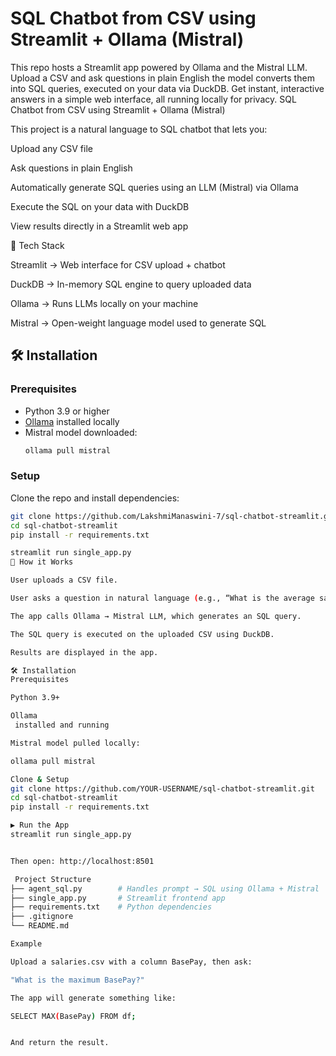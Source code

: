 # SQL Chatbot from CSV using Streamlit + Ollama (Mistral)
This repo hosts a Streamlit app powered by Ollama and the Mistral LLM. Upload a CSV and ask questions in plain English the model converts them into SQL queries, executed on your data via DuckDB. Get instant, interactive answers in a simple web interface, all running locally for privacy.
SQL Chatbot from CSV using Streamlit + Ollama (Mistral)

This project is a natural language to SQL chatbot that lets you:

Upload any CSV file

Ask questions in plain English

Automatically generate SQL queries using an LLM (Mistral) via Ollama

Execute the SQL on your data with DuckDB

View results directly in a Streamlit web app

🚀 Tech Stack

Streamlit
 → Web interface for CSV upload + chatbot

DuckDB
 → In-memory SQL engine to query uploaded data

Ollama
 → Runs LLMs locally on your machine

Mistral
 → Open-weight language model used to generate SQL

## 🛠️ Installation

### Prerequisites
- Python 3.9 or higher  
- [Ollama](https://ollama.ai/download) installed locally  
- Mistral model downloaded:
  ```bash
  ollama pull mistral
### Setup
Clone the repo and install dependencies:
```bash
git clone https://github.com/LakshmiManaswini-7/sql-chatbot-streamlit.git
cd sql-chatbot-streamlit
pip install -r requirements.txt

streamlit run single_app.py
🧠 How it Works

User uploads a CSV file.

User asks a question in natural language (e.g., “What is the average salary per department?”).

The app calls Ollama → Mistral LLM, which generates an SQL query.

The SQL query is executed on the uploaded CSV using DuckDB.

Results are displayed in the app.

🛠️ Installation
Prerequisites

Python 3.9+

Ollama
 installed and running

Mistral model pulled locally:

ollama pull mistral

Clone & Setup
git clone https://github.com/YOUR-USERNAME/sql-chatbot-streamlit.git
cd sql-chatbot-streamlit
pip install -r requirements.txt

▶️ Run the App
streamlit run single_app.py


Then open: http://localhost:8501

 Project Structure
├── agent_sql.py        # Handles prompt → SQL using Ollama + Mistral
├── single_app.py       # Streamlit frontend app
├── requirements.txt    # Python dependencies
├── .gitignore
└── README.md

Example

Upload a salaries.csv with a column BasePay, then ask:

"What is the maximum BasePay?"

The app will generate something like:

SELECT MAX(BasePay) FROM df;


And return the result.
